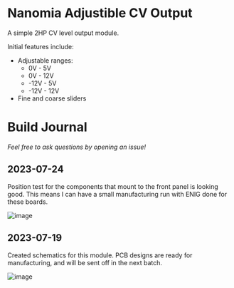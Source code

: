 # Nanomia Adjustible CV Output

A simple 2HP CV level output module.

Initial features include:
- Adjustable ranges:
   - 0V - 5V
   - 0V - 12V
   - -12V - 5V
   - -12V - 12V
- Fine and coarse sliders 

# Build Journal

_Feel free to ask questions by opening an issue!_

## 2023-07-24

Position test for the components that mount to the front panel is looking good. This means I can have a small manufacturing run with ENIG done for these boards.

![image](https://github.com/dslik/nanomia/assets/5757591/468ffc6f-8263-4340-b1de-228c66327851)

## 2023-07-19

Created schematics for this module. PCB designs are ready for manufacturing, and will be sent off in the next batch.

![image](https://github.com/dslik/nanomia/assets/5757591/ba6bf140-deba-4671-b7e3-88d814f3e0d4)
